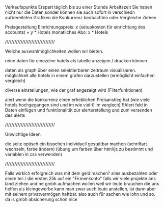 Verkaufspunkte 
Erspart täglich bis zu einer Stunde Arbeitszeit 
Sie haben nicht nur die Daten sonder können sie auch sofort in verschiedn aufbereiteten Grafiken die Konkurrenz beobachten oder Vergleiche Ziehen 

Preisgestaltung 
Einrichtungspreis: x (setupkosten für einrichtung des accounts) + y * Hotels 
monatliches Abo: x * Hotels

////////////////////////////////

Welche auswahlmöglichkeiten wollen wir bieten. 

reine daten für einezelne hotels als tabelle anzeigen / drucken können 

daten als graph über einen selektierbaren zeitraum visualisieren.
möglichkeit alle hotels in einem grafen darzustellen (ermöglicht einfachen vergleich) 

diverse einstellungen, wie der graf angezeigt wird (Filterfunktionen)

alert wenn die konkurrenz einen erheblichen Preisanstieg hat (wie viele hotels hochgegangen sind und im wie viel € im verglech)
!!Alert feld in Daten einfügen und funktionalität zur alerterstellung und zum versenden des alerts


////////////////////////////////

Unwichtige Ideen 

die seite optisch ein bisschen individuell gestaltbar machen (schriftart wechseln, farbe ändern) (übung um farben über html/js zu bestimmt und variablen in css verwenden) 

////////////////////////////////

Falls wirklch erfolgreich was mit dem geld machen?
alles ausbezahlen oder einen teil / die ersten 25k auf ein "Firmenkonto" falls wir viele projekte ans land ziehen und ne gmbh aufmachen wollen weil wir leute brauchen die uns helfen 
als kleingewerbe kann man zwar auch leute anstellen, ist dann aber mit seinem privatvermögen haftbar. also auch für sachen wie lohn und so. 
da is gmbh absicherung schon nice 

